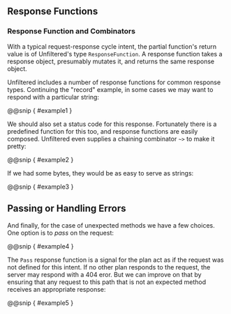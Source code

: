 Response Functions
------------------

### Response Function and Combinators

With a typical request-response cycle intent, the partial function's
return value is of Unfiltered's type `ResponseFunction`. A response
function takes a response object, presumably mutates it, and returns
the same response object.

Unfiltered includes a number of response functions for common response
types. Continuing the "record" example, in some cases we may want to
respond with a particular string:

@@snip [ ](../../main/scala/06/c.scala) { #example1 }

We should also set a status code for this response. Fortunately there
is a predefined function for this too, and response functions are
easily composed. Unfiltered even supplies a chaining combinator `~>`
to make it pretty:

@@snip [ ](../../main/scala/06/c.scala) { #example2 }

If we had some bytes, they would be as easy to serve as strings:

@@snip [ ](../../main/scala/06/c.scala) { #example3 }

Passing or Handling Errors
--------------------------

And finally, for the case of unexpected methods we have a few
choices. One option is to *pass* on the request:

@@snip [ ](../../main/scala/06/c.scala) { #example4 }

The `Pass` response function is a signal for the plan act as if the
request was not defined for this intent. If no other plan responds to
the request, the server may respond with a 404 eror. But we can
improve on that by ensuring that any request to this path that is not
an expected method receives an appropriate response:

@@snip [ ](../../main/scala/06/c.scala) { #example5 }
